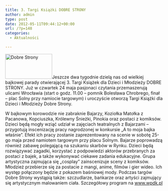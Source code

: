 ```yaml
---
title: 3. Targi Książki DOBRE STRONY
author: admin
type: post
date: 2012-05-11T09:44:12+00:00
url: /?p=148
categories:
  - Aktualności

---
```


  <a href="http://www.ibby.pl/wp-content/uploads/2013/02/dobrestrony.jpg" rel="lightbox[148]"><img class="alignleft size-thumbnail wp-image-149" alt="Dobre Strony" src="http://www.ibby.pl/wp-content/uploads/2013/02/dobrestrony-150x79.jpg" width="150" height="79" srcset="http://www.ibby.pl/wp-content/uploads/2013/02/dobrestrony-150x79.jpg 150w, http://www.ibby.pl/wp-content/uploads/2013/02/dobrestrony-300x159.jpg 300w, http://www.ibby.pl/wp-content/uploads/2013/02/dobrestrony.jpg 530w" sizes="(max-width: 150px) 100vw, 150px" /></a>Jeszcze dwa tygodnie dzielą nas od wielkiej bajkowej parady otwierającej 3. Targi Książek dla Dzieci i Młodzieży DOBRE STRONY. Już w czwartek 24 maja pasjonaci czytania przemaszerują ulicami Wrocławia (start o godz. 11.00 &#8211; pomnik Bolesława Chrobrego, finał – plac Solny przy namiocie targowym) i uroczyście otworzą Targi Książki dla Dzieci i Młodzieży Dobre Strony.
<!--more-->
W bajkowym korowodzie nie zabraknie Bajarzy, Koziołka Matołka z Pacanowa, Kopciuszka, Królewny Śnieżki, Pinokia oraz postaci z komiksów. Dzieci będą mogły wziąć udział w zajęciach teatralnych z Bajarzami – przygotują inscenizację pracy nagrodzonej w konkursie &#8222;A to moja bajka właśnie&#8221;. Efekt ich pracy zostanie zaprezentowany na scenie w sobotę 25-go maja przed namiotem targowym przy placu Solnym. Bajarze poprowadzą również zabawę polegającą na szukaniu skarbów w Rynku. Dzieci będą rozwiązywać zagadki, korzystać z podpowiedzi aktorów przebranych za postaci z bajek, a także wykonywać ciekawe zadania edukacyjne. Grupa artystyczna zajmująca się &#8222;cosplay&#8221; zainscenizuje sceny z komiksów. Młodzież przebierze się za postacie z mangi, anime, filmów i gier wideo. Ich występ połączony będzie z pokazem baśniowej mody. Podczas targów Dobre Strony wystąpią także: szczudlarze, bańkarze oraz artyści zajmujący się artystycznym malowaniem ciała. Szczegółowy program na www.wpdk.pl
 
